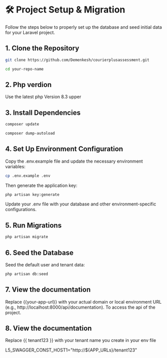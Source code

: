 # 🛠️ Project Setup & Migration

Follow the steps below to properly set up the database and seed initial data for your Laravel project.

## 1. Clone the Repository

```bash
git clone https://github.com/Demenkesh/courierplusassessment.git
```

```bash
cd your-repo-name
```

## 2. Php verdion

Use the latest php Version 8.3 upper

## 3. Install Dependencies

```bash
composer update
```

```bash
composer dump-autoload
```

## 4. Set Up Environment Configuration

Copy the .env.example file and update the necessary environment variables:

```bash
cp .env.example .env
```

Then generate the application key:

```bash
php artisan key:generate
```

Update your .env file with your database and other environment-specific configurations.

## 5. Run Migrations

```bash
php artisan migrate
```

## 6. Seed the Database

Seed the default user and tenant data:

```bash
php artisan db:seed
```

## 7. View the documentation

Replace {{your-app-url}} with your actual domain or local environment URL (e.g., http://localhost:8000/api/documentation).
To access the api of the project.

## 8. View the documentation

Replace {{ tenant123 }} with your tenant name you create in your env file

L5_SWAGGER_CONST_HOST1="http://${APP_URLs}/tenant123"
